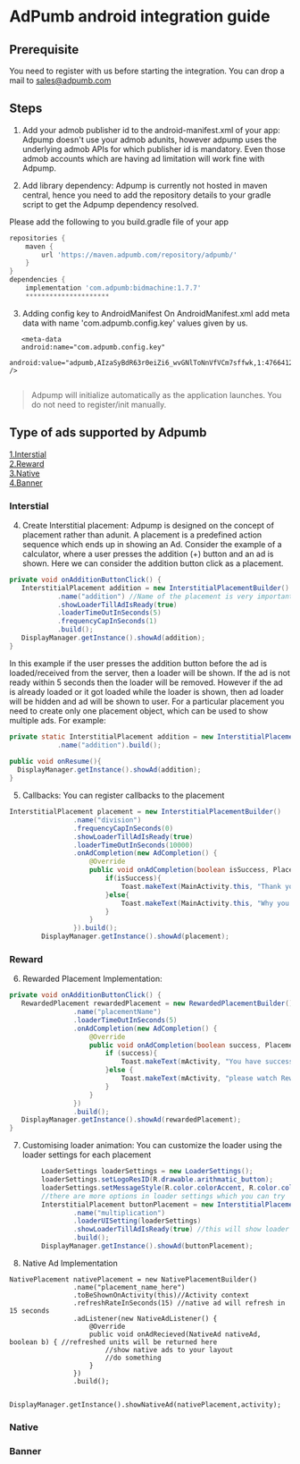 # AdPumb android integration guide
## Prerequisite ##
You need to register with us before starting the integration. You can drop a mail to sales@adpumb.com
## Steps ##
1) Add your admob publisher id to the android-manifest.xml of your app: Adpump doesn't use your admob adunits, however adpump uses the underlying admob APIs for which publisher id is mandatory. Even those admob accounts which are having ad limitation will work fine with Adpump.

2) Add library dependency: Adpump is currently not hosted in maven central, hence you need to add the repository details to your gradle script to get the Adpump dependency resolved.

Please add the following to you build.gradle file of your app
```gradle
repositories {
    maven {
        url 'https://maven.adpumb.com/repository/adpumb/'
    }
}
dependencies {
    implementation 'com.adpumb:bidmachine:1.7.7' 
    *********************

```
3)  Adding config key to AndroidManifest
    On AndroidManifest.xml add meta data with name 'com.adpumb.config.key' values given by us.
```
   <meta-data 
   android:name="com.adpumb.config.key" 
   android:value="adpumb,AIzaSyBdR63r0eiZi6_wvGNlToNnVfVCm7sffwk,1:476641212837:android:440c356d4a8598bcda904c" />
    
```
> Adpump will initialize automatically as the application launches. You do not need to register/init manually.

## Type of ads supported by Adpumb
[1.Interstial](#interstial) </br>
[2.Reward](#reward) </br>
[3.Native](#native) </br>
[4.Banner](#banner)



### Interstial
4) Create Interstitial placement: Adpump is designed on the concept of placement rather than adunit. A placement is a predefined action sequence which ends up in showing an Ad. Consider the example of a calculator, where a user presses the addition (+) button and an ad is shown. Here we can consider the addition button click as a placement.
```java
private void onAdditionButtonClick() {
   InterstitialPlacement addition = new InterstitialPlacementBuilder()
            .name("addition") //Name of the placement is very important. Revenue dashboard will track the placement based on the name given. 
            .showLoaderTillAdIsReady(true)
            .loaderTimeOutInSeconds(5)
            .frequencyCapInSeconds(1)
            .build();            
   DisplayManager.getInstance().showAd(addition);
}            
```

In this example if the user presses the addition button before the ad is loaded/received from the server, then a loader will be shown. If the ad is not ready within 5 seconds then the loader will be removed. However if the ad is already loaded or it got loaded while the loader is shown, then ad loader will be hidden and ad will be shown to user.
For a particular placement you need to create only one placement object, which can be used to show multiple ads.
For example:

```java
private static InterstitialPlacement addition = new InterstitialPlacementBuilder()
            .name("addition").build();
            
public void onResume(){
  DisplayManager.getInstance().showAd(addition);
}
```
5) Callbacks: You can register callbacks to the placement
```java
InterstitialPlacement placement = new InterstitialPlacementBuilder()
                .name("division")
                .frequencyCapInSeconds(0)
                .showLoaderTillAdIsReady(true)
                .loaderTimeOutInSeconds(10000)
                .onAdCompletion(new AdCompletion() {
                    @Override
                    public void onAdCompletion(boolean isSuccess, PlacementDisplayStatus status) {
                        if(isSuccess){
                            Toast.makeText(MainActivity.this, "Thank you for watch the ad", Toast.LENGTH_LONG).show();
                        }else{
                            Toast.makeText(MainActivity.this, "Why you didnt watch the ad?", Toast.LENGTH_LONG).show();
                        }
                    }
                }).build();
        DisplayManager.getInstance().showAd(placement);
```

### Reward
6) Rewarded Placement Implementation:
```java
private void onAdditionButtonClick() {
   RewardedPlacement rewardedPlacement = new RewardedPlacementBuilder()
                .name("placementName")
                .loaderTimeOutInSeconds(5)
                .onAdCompletion(new AdCompletion() {
                    @Override
                    public void onAdCompletion(boolean success, PlacementDisplayStatus placementDisplayStatus) {
                        if (success){
                            Toast.makeText(mActivity, "You have successfully watched Rewarded Ad", Toast.LENGTH_SHORT).show();
                        }else {
                            Toast.makeText(mActivity, "please watch Rewarded Ad - "+placementDisplayStatus.name(), Toast.LENGTH_SHORT).show();
                        }
                    }
                })
                .build();
   DisplayManager.getInstance().showAd(rewardedPlacement);
}            
```

7) Customising loader animation: You can customize the loader using the loader settings for each placement
```java
        LoaderSettings loaderSettings = new LoaderSettings();
        loaderSettings.setLogoResID(R.drawable.arithmatic_button);
        loaderSettings.setMessageStyle(R.color.colorAccent, R.color.colorPrimary);
        //there are more options in loader settings which you can try
        InterstitialPlacement buttonPlacement = new InterstitialPlacementBuilder()
                .name("multiplication")  
                .loaderUISetting(loaderSettings)
                .showLoaderTillAdIsReady(true) //this will show loader anima
                .build();
        DisplayManager.getInstance().showAd(buttonPlacement);
```

8) Native Ad Implementation
```
NativePlacement nativePlacement = new NativePlacementBuilder()
                .name("placement_name_here")
                .toBeShownOnActivity(this)//Activity context
                .refreshRateInSeconds(15) //native ad will refresh in 15 seconds
                .adListener(new NativeAdListener() {
                    @Override
                    public void onAdRecieved(NativeAd nativeAd, boolean b) { //refreshed units will be returned here
                        //show native ads to your layout
                        //do something
                    }
                })
                .build();

        DisplayManager.getInstance().showNativeAd(nativePlacement,activity);
 ```
### Native
### Banner
